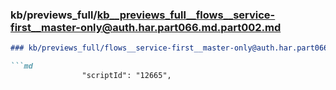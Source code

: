 ### kb/previews_full/kb__previews_full__flows__service-first__master-only@auth.har.part066.md.part002.md

```md
### kb/previews_full/flows__service-first__master-only@auth.har.part066.md (part 002)

```md
                "scriptId": "12665",
                            
```

```

```
